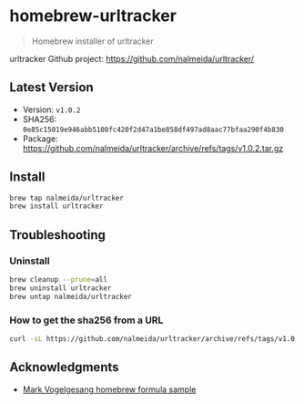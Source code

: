 # homebrew-urltracker

> Homebrew installer of urltracker

urltracker Github project: https://github.com/nalmeida/urltracker/

## Latest Version

* Version: `v1.0.2`
* SHA256: `0e85c15019e946abb5100fc420f2d47a1be858df497ad8aac77bfaa290f4b830`
* Package: https://github.com/nalmeida/urltracker/archive/refs/tags/v1.0.2.tar.gz

## Install

```bash
brew tap nalmeida/urltracker
brew install urltracker
```

## Troubleshooting

### Uninstall

```bash
brew cleanup --prune=all
brew uninstall urltracker
brew untap nalmeida/urltracker
```

### How to get the sha256 from a URL

```bash
curl -sL https://github.com/nalmeida/urltracker/archive/refs/tags/v1.0.1.tar.gz | sha256
```

## Acknowledgments

* [Mark Vogelgesang homebrew formula sample](https://github.com/mvogelgesang/homebrew-tiny-sh-example)
